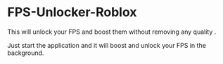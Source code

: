 # FPS-Unlocker-Roblox
This will unlock your FPS and boost them without removing any quality .



Just start the application and it will boost and unlock your FPS in the background.
